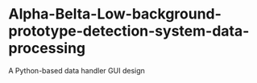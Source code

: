 # Alpha-Belta-Low-background-prototype-detection-system-data-processing
A Python-based data handler GUI design
